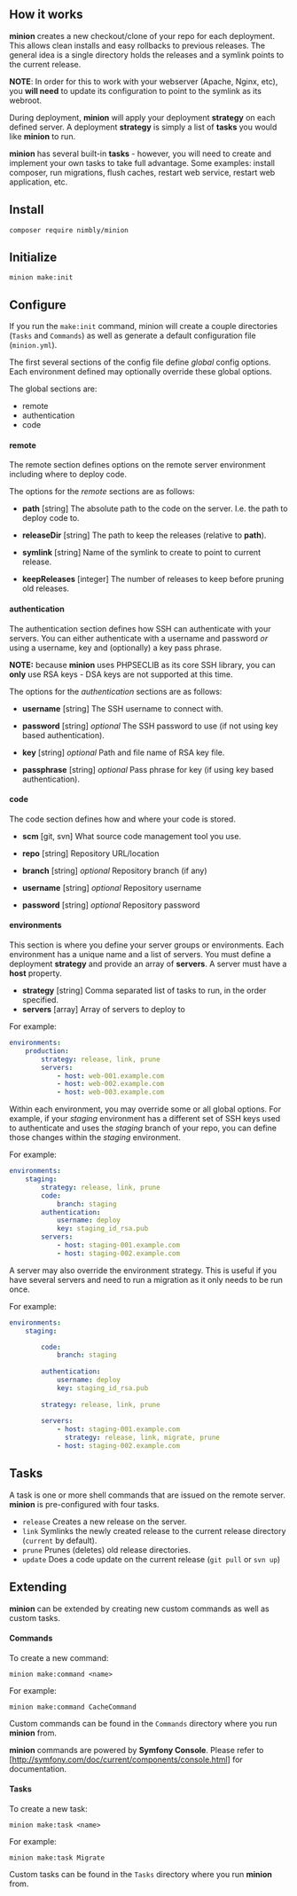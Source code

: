 ## How it works
**minion** creates a new checkout/clone of your repo for each deployment.
This allows clean installs and easy rollbacks to previous releases. The general idea
is a single directory holds the releases and a symlink points to the current release.

**NOTE**: In order for this to work with your webserver (Apache, Nginx, etc), you **will need**
      to update its configuration to point to the symlink as its webroot.

During deployment, **minion** will apply your deployment **strategy** on each defined
server. A deployment **strategy** is simply a list of **tasks** you would like **minion**
to run.

**minion** has several built-in **tasks** - however, you will need to create and implement
your own tasks to take full advantage. Some examples: install composer, run migrations,
flush caches, restart web service, restart web application, etc.

## Install
`composer require nimbly/minion`

## Initialize
`minion make:init`

## Configure
If you run the `make:init` command, minion will create a couple directories (`Tasks` and `Commands`) as well as generate
a default configuration file (`minion.yml`).

The first several sections of the config file define *global* config options. Each environment defined may optionally
override these global options. 

The global sections are:

* remote
* authentication
* code

#### remote
The remote section defines options on the remote server environment including where to deploy code.

The options for the *remote* sections are as follows:

* **path** [string]
	The absolute path to the code on the server. I.e. the path to deploy code to.

* **releaseDir** [string]
    The path to keep the releases (relative to **path**).
    
* **symlink** [string]
    Name of the symlink to create to point to current release.
    
* **keepReleases** [integer]
	The number of releases to keep before pruning old releases.

#### authentication
The authentication section defines how SSH can authenticate with your servers. You can either authenticate with a username
and password *or* using a username, key and (optionally) a key pass phrase.

**NOTE:** because **minion** uses PHPSECLIB as its core SSH library, you can **only** use RSA keys - DSA keys are
not supported at this time.

The options for the *authentication* sections are as follows:

* **username** [string]
	The SSH username to connect with.

* **password** [string] *optional*
	The SSH password to use (if not using key based authentication).

* **key** [string] *optional*
	Path and file name of RSA key file.

* **passphrase** [string] *optional*
	Pass phrase for key (if using key based authentication).

#### code
The code section defines how and where your code is stored.

* **scm** [git, svn]
	What source code management tool you use.

* **repo** [string]
	Repository URL/location

* **branch** [string] *optional*
	Repository branch (if any)

* **username** [string] *optional*
	Repository username

* **password** [string] *optional*
	Repository password


#### environments
This section is where you define your server groups or environments. Each environment has a unique name and a list of
servers. You must define a deployment **strategy** and provide an array of **servers**. A server must have a **host** property.

* **strategy** [string] Comma separated list of tasks to run, in the order specified.
* **servers** [array] Array of servers to deploy to

For example:


```yml
environments:
	production:
	    strategy: release, link, prune
		servers:
			- host: web-001.example.com
			- host: web-002.example.com
			- host: web-003.example.com
```
				

Within each environment, you may override some or all global options. For example, if your *staging* environment
has a different set of SSH keys used to authenticate and uses the *staging* branch of your repo, you can define those
changes within the *staging* environment.

For example:

```yml
environments:
	staging:
	    strategy: release, link, prune
		code:
			branch: staging
		authentication:
			username: deploy
			key: staging_id_rsa.pub
		servers:
			- host: staging-001.example.com
			- host: staging-002.example.com
```

A server may also override the environment strategy. This is useful if you have several servers
and need to run a migration as it only needs to be run once.

For example:

```yml
environments:
	staging:

		code:
			branch: staging
			
		authentication:
			username: deploy
			key: staging_id_rsa.pub
			
		strategy: release, link, prune
			
		servers:
			- host: staging-001.example.com
			  strategy: release, link, migrate, prune
			- host: staging-002.example.com
```

## Tasks
A task is one or more shell commands that are issued on the remote server. **minion** is pre-configured with four tasks.

* `release` Creates a new release on the server.
* `link` Symlinks the newly created release to the current release directory (`current` by default).
* `prune` Prunes (deletes) old release directories.
* `update` Does a code update on the current release (`git pull` or `svn up`)

## Extending
**minion** can be extended by creating new custom commands as well as custom tasks.

#### Commands
To create a new command:

`minion make:command <name>`

For example:

`minion make:command CacheCommand`

Custom commands can be found in the `Commands` directory where you run **minion** from.

**minion** commands are powered by **Symfony Console**. Please refer to [http://symfony.com/doc/current/components/console.html]
for documentation.

#### Tasks

To create a new task:

`minion make:task <name>`

For example:

`minion make:task Migrate`

Custom tasks can be found in the `Tasks` directory where you run **minion** from.